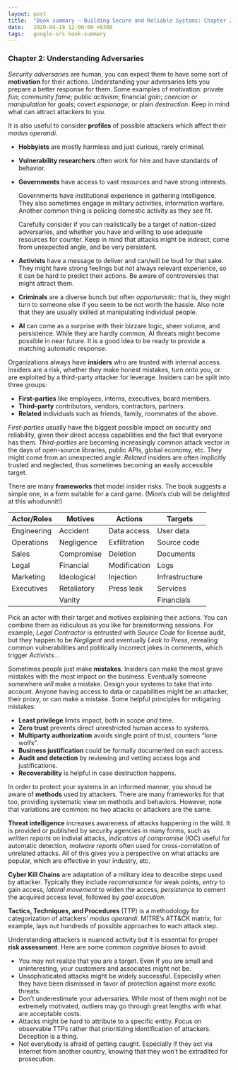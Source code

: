 ```yaml
---
layout: post
title:  "Book summary – Building Secure and Reliable Systems: Chapter 2"
date:   2020-04-19 12:00:00 +0300
tags:   google-srs book-summary
---
```


### Chapter 2: Understanding Adversaries

_Security adversaries_ are human,
you can expect them to have some sort of **motivation** for their actions.
Understanding your adversaries lets you prepare a better response for them.
Some examples of motivation:
private _fun_;
community _fame_;
public _activism_;
financial _gain_;
_coercion_ or _manipulation_ for goals;
covert _espionage_;
or plain _destruction_.
Keep in mind what can attract attackers to you.

It is also useful to consider **profiles** of possible attackers
which affect their _modus operandi_.

- **Hobbyists** are mostly harmless and just curious, rarely criminal.

- **Vulnerability researchers** often work for hire and have standards of behavior.

- **Governments** have access to vast resources and have strong interests.

  Governments have institutional experience in gathering intelligence.
  They also sometimes engage in military activities, information warfare.
  Another common thing is policing domestic activity as they see fit.

  Carefully consider if you can realistically be a target of nation-sized adversaries,
  and whether you have and willing to use adequate resources for counter.
  Keep in mind that attacks might be indirect, come from unexpected angle,
  and be very persistent.

- **Activists** have a message to deliver and can/will be loud for that sake.
  They might have strong feelings but not always relevant experience,
  so it can be hard to predict their actions.
  Be aware of controversies that might attract them.

- **Criminals** are a diverse bunch but often _opportunistic_:
  that is, they might turn to someone else if you seem to be not worth the hassle.
  Also note that they are usually skilled at manipulating individual people.

- **AI** can come as a surprise with their bizzare logic, sheer volume, and persistence.
  While they are hardly common, AI threats might become possible in near future.
  It is a good idea to be ready to provide a matching automatic response.

Organizations always have **insiders** who are trusted with internal access.
Insiders are a risk, whether they make honest mistakes, turn onto you,
or are exploited by a third-party attacker for leverage.
Insiders can be split into three groups:

- **First-parties** like employees, interns, executives, board members.
- **Third-party** contributors, vendors, contractors, partners.
- **Related** individuals such as friends, family, roommates of the above.

_First-parties_ usually have the biggest possible impact on security and reliability,
given their direct access capabilities and the fact that everyone has them.
_Third-parties_ are becoming increasingly common attack vector
in the days of open-source libraries, public APIs, global economy, etc.
They might come from an unexpected angle.
_Related_ insiders are often implicitly trusted and neglected,
thus sometimes becoming an easily accessible target.

There are many **frameworks** that model insider risks.
The book suggests a simple one, in a form suitable for a card game.
(Mion’s club will be delighted at this whodunnit!)

| Actor/Roles | Motives     | Actions      | Targets        |
| ----------- | ----------- | ------------ | -------------- |
| Engineering | Accident    | Data access  | User data      |
| Operations  | Negligence  | Exfiltration | Source code    |
| Sales       | Compromise  | Deletion     | Documents      |
| Legal       | Financial   | Modification | Logs           |
| Marketing   | Ideological | Injection    | Infrastructure |
| Executives  | Retaliatory | Press leak   | Services       |
|             | Vanity      |              | Financials     |

Pick an actor with their target and motives explaining their actions.
You can combine them as ridiculous as you like for brainstorming sessions.
For example, _Legal Contractor_ is entrusted with _Source Code_ for license audit,
but they happen to be _Negligent_ and eventually _Leak to Press_,
revealing common vulnerabilities and politically incorrect jokes in comments,
which trigger _Activists_...

Sometimes people just make **mistakes**.
Insiders can make the most grave mistakes with the most impact on the business.
Eventually someone somewhere _will_ make a mistake.
Design your systems to take that into account.
Anyone having access to data or capabilities might be an attacker,
their proxy, or can make a mistake.
Some helpful principles for mitigating mistakes:

- **Least privilege** limits impact, both in scope _and_ time.
- **Zero trust** prevents direct unrestricted human access to systems.
- **Multiparty authorization** avoids single point of trust, counters “lone wolfs”.
- **Business justification** could be formally documented on each access.
- **Audit and detection** by reviewing and vetting access logs and justifications.
- **Recoverability** is helpful in case destruction happens.

In order to protect your systems in an informed manner,
you shoud be aware of **methods** used by attackers.
There are many frameworks for that too,
providing systematic view on methods and behaviors.
However, note that variations are common:
no two attacks or attackers are the same.

**Threat intelligence** increases awareness of attacks happening in the wild.
It is provided or published by security agencies in many forms,
such as _written reports_ on indivial attacks,
_indicators of compromise_ (IOC) useful for automatic detection,
_malware reports_ often used for cross-correlation of unrelated attacks.
All of this gives you a perspective on what attacks are popular,
which are effective in your industry, etc.

**Cyber Kill Chains** are adaptation of a military idea to describe steps used by attacker.
Typically they include _reconnaisance_ for weak points,
_entry_ to gain access,
_lateral movement_ to widen the access,
_persistence_ to cement the acquired access level,
followed by _goal execution_.

**Tactics, Techniques, and Procedures** (TTP) is a methodology
for categorization of attackers’ _modus operandi_.
MITRE’s ATT&CK matrix, for example, lays out hundreds of possible approaches to each attack step.

Understanding attackers is nuanced activity
but it is essential for proper **risk assessment**.
Here are some common _cognitive biases_ to avoid:

- You may not realize that you are a target.
  Even if you are small and uninteresting, your customers and associates might not be.
- Unsophisticated attacks might be widely successful.
  Especially when they have been dismissed in favor of protection against more exotic threats.
- Don’t underestimate your adversaries.
  While most of them might not be extremely motivated,
  outliers may go through great lengths with what are acceptable costs.
- Attacks might be hard to attribute to a specific entity.
  Focus on observable TTPs rather that prioritizing identification of attackers.
  Deception is a thing.
- Not everybody is afraid of getting caught.
  Especially if they act via Internet from another country,
  knowing that they won’t be extradited for prosecution.
